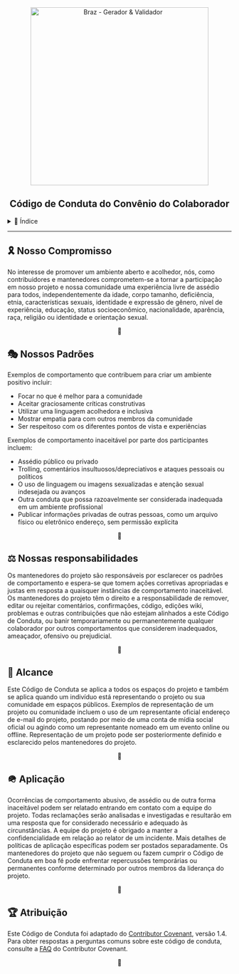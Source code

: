 <div id="título" align="center">
    <img width="400px" alt="Braz - Gerador & Validador" src="https://raw.githubusercontent.com/dev-macb/braz/master/.github/assets/images/logo-nome.png"/>
</div>


<h2 align="center">Código de Conduta do Convênio do Colaborador</h2>


<details>
    <summary>📌 Índice</summary>
    <ul id="lista-índice">
        <li><a href="#nosso-compromisso">Nosso Compromisso</a></li>
        <li><a href="#nossos-padrões">Nossos Padrões</a></li>
        <li><a href="#nossas-responsabilidades">Nossas Responsabilidades</a></li>
        <li><a href="#alcance">Alcance</a></li>
        <li><a href="#aplicação">Aplicação</a></li>
        <li><a href="#atribuição">Atribuição</a></li>
    </ul>
</details>

---

<h2 id="nosso-compromisso">🎗️ Nosso Compromisso</h2>
<p>
    No interesse de promover um ambiente aberto e acolhedor, nós, como contribuidores e mantenedores comprometem-se a tornar a participação em nosso projeto e nossa comunidade uma experiência livre de assédio para todos, independentemente da idade, corpo tamanho, deficiência, etnia, características sexuais, identidade e expressão de gênero, nível de experiência, educação, status socioeconômico, nacionalidade, aparência, raça, religião ou identidade e orientação sexual.
</p>
<p align="center">🔷</p>


<h2 id="nossos-padrões">🎭 Nossos Padrões</h2>
<p>
    Exemplos de comportamento que contribuem para criar um ambiente positivo incluir:
    <ul>
        <li>Focar no que é melhor para a comunidade</li>
        <li>Aceitar graciosamente críticas construtivas</li>
        <li>Utilizar uma linguagem acolhedora e inclusiva</li>
        <li>Mostrar empatia para com outros membros da comunidade</li>
        <li>Ser respeitoso com os diferentes pontos de vista e experiências</li>
    </ul>
</p>
<p>
    Exemplos de comportamento inaceitável por parte dos participantes incluem:
    <ul>
        <li>Assédio público ou privado</li>
        <li>Trolling, comentários insultuosos/depreciativos e ataques pessoais ou políticos</li>
        <li>O uso de linguagem ou imagens sexualizadas e atenção sexual indesejada ou avanços</li>
        <li>Outra conduta que possa razoavelmente ser considerada inadequada em um ambiente profissional</li>
        <li>Publicar informações privadas de outras pessoas, como um arquivo físico ou eletrônico endereço, sem permissão explícita</li>
    </ul>
</p>
<p align="center">🔷</p>


<h2 id="nossas-responsabilidades">⚖️ Nossas responsabilidades</h2>
<p>
    Os mantenedores do projeto são responsáveis ​​por esclarecer os padrões de
    comportamento e espera-se que tomem ações corretivas apropriadas e justas em
    resposta a quaisquer instâncias de comportamento inaceitável. Os mantenedores do projeto têm o direito e a responsabilidade de remover, editar ou
    rejeitar comentários, confirmações, código, edições wiki, problemas e outras contribuições
    que não estejam alinhados a este Código de Conduta, ou banir temporariamente ou
    permanentemente qualquer colaborador por outros comportamentos que considerem inadequados,
    ameaçador, ofensivo ou prejudicial.
</p>
<p align="center">🔷</p>


<h2 id="alcance">📡 Alcance</h2>
<p>
    Este Código de Conduta se aplica a todos os espaços do projeto e também se aplica quando um indivíduo está representando o projeto ou sua comunidade em espaços públicos. Exemplos de representação de um projeto ou comunidade incluem o uso de um representante oficial endereço de e-mail do projeto, postando por meio de uma conta de mídia social oficial ou agindo como um representante nomeado em um evento online ou offline. Representação de um projeto pode ser posteriormente definido e esclarecido pelos mantenedores do projeto.
</p>
<p align="center">🔷</p>


<h2 id="aplicação">🪖 Aplicação</h2>
<p>
    Ocorrências de comportamento abusivo, de assédio ou de outra forma inaceitável podem ser relatado entrando em contato com a equipe do projeto. Todas reclamações serão analisadas e investigadas e resultarão em uma resposta que for considerado necessário e adequado às circunstâncias. A equipe do projeto é obrigado a manter a confidencialidade em relação ao relator de um incidente. Mais detalhes de políticas de aplicação específicas podem ser postados separadamente. Os mantenedores do projeto que não seguem ou fazem cumprir o Código de Conduta em boa fé pode enfrentar repercussões temporárias ou permanentes conforme determinado por outros membros da liderança do projeto.
</p>
<p align="center">🔷</p>


<h2 id="atribuição">🏆 Atribuição</h2>
<p>
    Este Código de Conduta foi adaptado do <a target="_blank" href="https://www.contributor-covenant.org/version/1/4/code-of-conduct.html">Contributor Covenant</a>, versão 1.4. Para obter respostas a perguntas comuns sobre este código de conduta, consulte  a <a target="_blank" href="https://www.contributor-covenant.org/faq">FAQ</a> do Contributor Covenant.
</p>
<p align="center">🔷</p>

